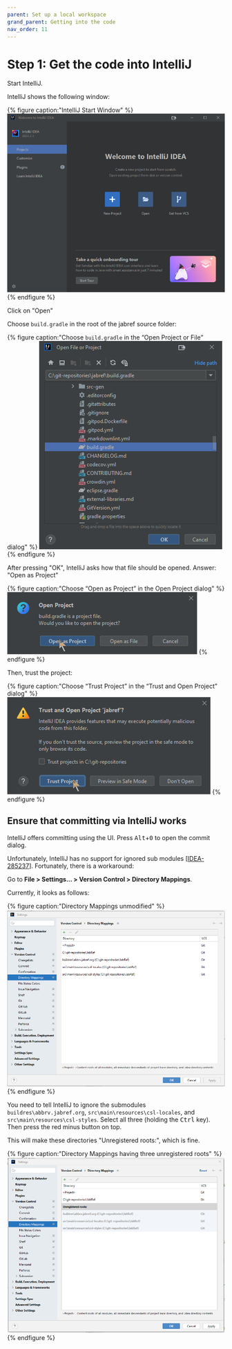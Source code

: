 ```yaml
---
parent: Set up a local workspace
grand_parent: Getting into the code
nav_order: 11
---
```


# Step 1: Get the code into IntelliJ

Start IntelliJ.

IntelliJ shows the following window:

{% figure caption:"IntelliJ Start Window" %}
![IntelliJ Start Window](guidelines-intellij-start-window.png)
{% endfigure %}

Click on "Open"

Choose `build.gradle` in the root of the jabref source folder:

{% figure caption:"Choose `build.gradle` in the “Open Project or File” dialog" %}
![Open File or Project dialog](guidelines-intellij-choose-build-gradle.png)
{% endfigure %}

After pressing "OK", IntelliJ asks how that file should be opened.
Answer: "Open as Project"

{% figure caption:"Choose “Open as Project” in the Open Project dialog" %}
![Open Project dialog](guidelines-choose-open-as-project.png)
{% endfigure %}

Then, trust the project:

{% figure caption:"Choose “Trust Project” in the “Trust and Open Project” dialog" %}
![Trust and Open Project dialog](guidelines-trust-project.png)
{% endfigure %}

## Ensure that committing via IntelliJ works

IntelliJ offers committing using the UI.
Press <kbd>Alt</kbd>+<kbd>0</kbd> to open the commit dialog.

Unfortunately, IntelliJ has no support for ignored sub modules [[IDEA-285237](https://youtrack.jetbrains.com/issue/IDEA-285237/ignored-changes-in-submodules-are-still-visible-in-the-commit-window)].
Fortunately, there is a workaround:

Go to **File > Settings... > Version Control > Directory Mappings**.

Currently, it looks as follows:

{% figure caption:"Directory Mappings unmodified" %}
![Directory Mappings including sub modules](intellij-directory-mappings-unmodified.png)
{% endfigure %}

You need to tell IntelliJ to ignore the submodules `buildres\abbrv.jabref.org`, `src\main\resources\csl-locales`, and `src\main\resources\csl-styles`.
Select all three (holding the <kbd>Ctrl</kbd> key).
Then press the red minus button on top.

This will make these directories "Unregistered roots:", which is fine.

{% figure caption:"Directory Mappings having three unregistered roots" %}
![Directory Mappings having three repositories unregsitered](intellij-directory-mappings-unregistered-roots.png)
{% endfigure %}
